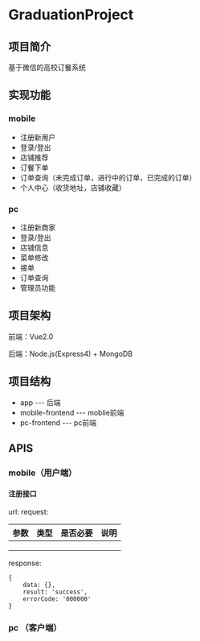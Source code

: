 # GraduationProject
## 项目简介
基于微信的高校订餐系统

## 实现功能
### mobile
- 注册新用户 
- 登录/登出
- 店铺推荐  
- 订餐下单
- 订单查询（未完成订单，进行中的订单，已完成的订单）
- 个人中心（收货地址，店铺收藏）

### pc
- 注册新商家
- 登录/登出
- 店铺信息
- 菜单修改
- 接单
- 订单查询
- 管理员功能

## 项目架构
前端：Vue2.0

后端：Node.js(Express4) + MongoDB

## 项目结构
+ app --- 后端   
+ mobile-frontend --- moblie前端
+ pc-frontend --- pc前端

## APIS
### mobile（用户端）
#### 注册接口
url: 
request:

| 参数           | 类型          | 是否必要  | 说明   |
| ------------- |:-------------:| -----:  | ----: |
|       |  |  |
|       |  |  |
|       |  |  |

response:
```
{
    data: {},
    result: 'success',
    errorCode: '000000'
}
```

### pc （客户端）
